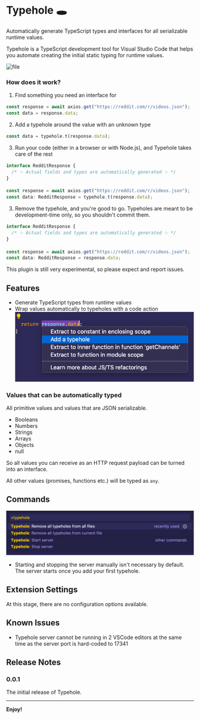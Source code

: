 # Typehole 🕳

Automatically generate TypeScript types and interfaces for all serializable runtime values.

Typehole is a TypeScript development tool for Visual Studio Code that helps you automate creating the initial static typing for runtime values.

![file](https://user-images.githubusercontent.com/1206987/115986088-5646a280-a5b7-11eb-841c-90ab6e10198a.gif)

### How does it work?

1. Find something you need an interface for

```ts
const response = await axios.get("https://reddit.com/r/videos.json");
const data = response.data;
```

2. Add a typehole around the value with an unknown type

```ts
const data = typehole.t(response.data);
```

3. Run your code (either in a browser or with Node.js), and Typehole takes care of the rest

```ts
interface RedditResponse {
  /* ✨ Actual fields and types are automatically generated ✨ */
}

const response = await axios.get("https://reddit.com/r/videos.json");
const data: RedditResponse = typehole.t(response.data);
```

3. Remove the typehole, and you're good to go. Typeholes are meant to be development-time only, so you shouldn't commit them.

```ts
interface RedditResponse {
  /* ✨ Actual fields and types are automatically generated ✨ */
}

const response = await axios.get("https://reddit.com/r/videos.json");
const data: RedditResponse = response.data;
```

This plugin is still very experimental, so please expect and report issues.

## Features

- Generate TypeScript types from runtime values
- Wrap values automatically to typeholes with a code action<br/><img width="500" src="./images/code-action.png" />

### Values that can be automatically typed

All primitive values and values that are JSON serializable.

- Booleans
- Numbers
- Strings
- Arrays
- Objects
- null

So all values you can receive as an HTTP request payload can be turned into an interface.

All other values (promises, functions etc.) will be typed as `any`.

## Commands

![image](./images/commands.png)

- Starting and stopping the server manually isn't necessary by default. The server starts once you add your first typehole.

## Extension Settings

At this stage, there are no configuration options available.

## Known Issues

- Typehole server cannot be running in 2 VSCode editors at the same time as the server port is hard-coded to 17341

## Release Notes

### 0.0.1

The initial release of Typehole.

---

**Enjoy!**
